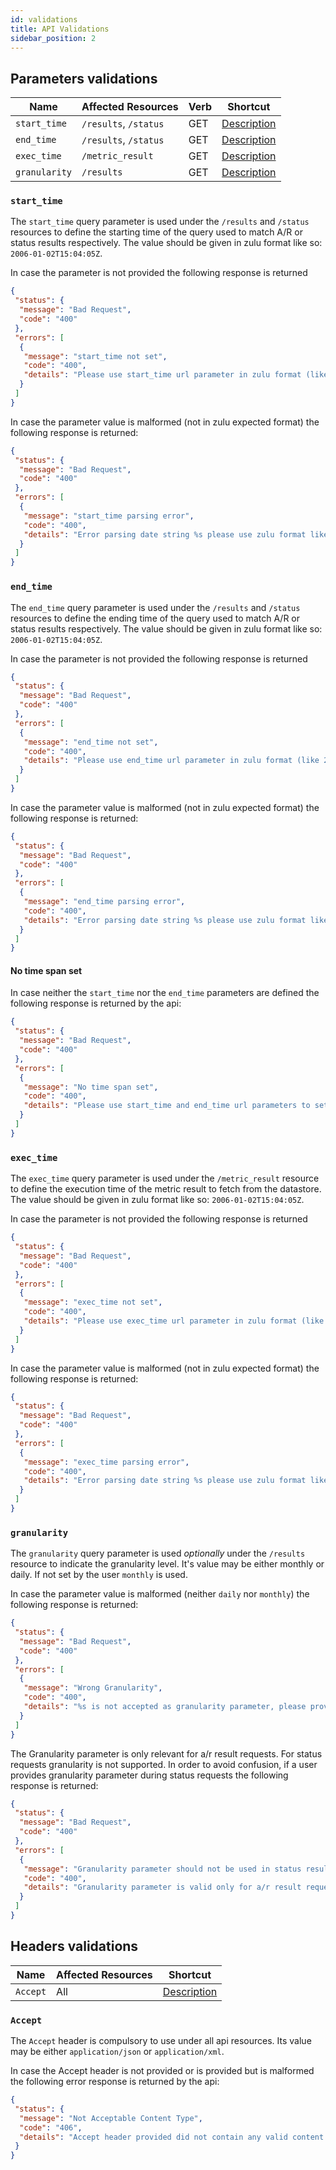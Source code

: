 ```yaml
---
id: validations
title: API Validations
sidebar_position: 2
---
```


## Parameters validations

Name          | Affected Resources      | Verb   | Shortcut         
------------- | ----------------------- | ------ | -----------------
`start_time`  | `/results`, `/status`   | GET    | [Description](#1)
`end_time`    | `/results`, `/status`   | GET    | [Description](#2)
`exec_time`   | `/metric_result`        | GET    | [Description](#3)
`granularity` | `/results`              | GET    | [Description](#4)


<a id='1'></a>

### `start_time`

The `start_time` query parameter is used under the `/results` and `/status` resources to define the starting time of the query used to match A/R or status results respectively. The value should be given in zulu format like so: `2006-01-02T15:04:05Z`.

In case the parameter is not provided the following response is returned

```json
{
 "status": {
  "message": "Bad Request",
  "code": "400"
 },
 "errors": [
  {
   "message": "start_time not set",
   "code": "400",
   "details": "Please use start_time url parameter in zulu format (like 2006-01-02T15:04:05Z) to indicate the query start time"
  }
 ]
}
```

In case the parameter value is malformed (not in zulu expected format) the following response is returned:

```json
{
 "status": {
  "message": "Bad Request",
  "code": "400"
 },
 "errors": [
  {
   "message": "start_time parsing error",
   "code": "400",
   "details": "Error parsing date string %s please use zulu format like 2006-01-02T15:04:05Z"
  }
 ]
}
```

<a id='2'></a>

### `end_time`

The `end_time` query parameter is used under the `/results` and `/status` resources to define the ending time of the query used to match A/R or status results respectively. The value should be given in zulu format like so: `2006-01-02T15:04:05Z`.

In case the parameter is not provided the following response is returned

```json
{
 "status": {
  "message": "Bad Request",
  "code": "400"
 },
 "errors": [
  {
   "message": "end_time not set",
   "code": "400",
   "details": "Please use end_time url parameter in zulu format (like 2006-01-02T15:04:05Z) to indicate the query end time"
  }
 ]
}
```

In case the parameter value is malformed (not in zulu expected format) the following response is returned:

```json
{
 "status": {
  "message": "Bad Request",
  "code": "400"
 },
 "errors": [
  {
   "message": "end_time parsing error",
   "code": "400",
   "details": "Error parsing date string %s please use zulu format like 2006-01-02T15:04:05Z"
  }
 ]
}
```

#### No time span set

In case neither the `start_time` nor the `end_time` parameters are defined the following response is returned by the api:

```json
{
 "status": {
  "message": "Bad Request",
  "code": "400"
 },
 "errors": [
  {
   "message": "No time span set",
   "code": "400",
   "details": "Please use start_time and end_time url parameters to set the prefered time span"
  }
 ]
}
```

<a id='3'></a>

### `exec_time`

The `exec_time` query parameter is used under the `/metric_result` resource to define the execution time of the metric result to fetch from the datastore. The value should be given in zulu format like so: `2006-01-02T15:04:05Z`.

In case the parameter is not provided the following response is returned

```json
{
 "status": {
  "message": "Bad Request",
  "code": "400"
 },
 "errors": [
  {
   "message": "exec_time not set",
   "code": "400",
   "details": "Please use exec_time url parameter in zulu format (like 2006-01-02T15:04:05Z) to indicate the exact probe execution time"
  }
 ]
}
```

In case the parameter value is malformed (not in zulu expected format) the following response is returned:

```json
{
 "status": {
  "message": "Bad Request",
  "code": "400"
 },
 "errors": [
  {
   "message": "exec_time parsing error",
   "code": "400",
   "details": "Error parsing date string %s please use zulu format like 2006-01-02T15:04:05Z"
  }
 ]
}
```

<a id='4'></a>


### `granularity`

The `granularity` query parameter is used *optionally* under the `/results` resource to indicate the granularity level. It's value may be either monthly or daily. If not set by the user `monthly` is used.

In case the parameter value is malformed (neither `daily` nor `monthly`) the following response is returned:

```json
{
 "status": {
  "message": "Bad Request",
  "code": "400"
 },
 "errors": [
  {
   "message": "Wrong Granularity",
   "code": "400",
   "details": "%s is not accepted as granularity parameter, please provide either daily or monthly"
  }
 ]
}
```

The Granularity parameter is only relevant for a/r result requests. For status requests granularity is not supported. In order to avoid confusion, if a user provides granularity parameter during status requests the following response is returned:
```json
{
 "status": {
  "message": "Bad Request",
  "code": "400"
 },
 "errors": [
  {
   "message": "Granularity parameter should not be used in status results",
   "code": "400",
   "details": "Granularity parameter is valid only for a/r result requests, not for status results"
  }
 ]
}
```

## Headers validations

Name          | Affected Resources      | Shortcut         
------------- | ----------------------- | -----------------
`Accept`      | All                     | [Description](#5)

<a id='5'></a>

### `Accept`

The `Accept` header is compulsory to use under all api resources. Its value may be either `application/json` or `application/xml`.

In case the Accept header is not provided or is provided but is malformed the following error response is returned by the api:

```json
{
 "status": {
  "message": "Not Acceptable Content Type",
  "code": "406",
  "details": "Accept header provided did not contain any valid content types. Acceptable content types are 'application/xml' and 'application/json'"
 }
}
```
